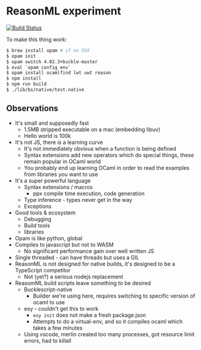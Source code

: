 # ReasonML experiment

[![Build Status](https://travis-ci.org/cjdelisle/reasonml-experiment.svg?branch=master)](https://travis-ci.org/cjdelisle/reasonml-experiment)

To make this thing work:

```bash
$ brew install opam # if on OSX
$ opam init
$ opam switch 4.02.3+buckle-master
$ eval `opam config env`
$ opam install ocamlfind lwt uwt reason
$ npm install
$ npm run build
$ ./lib/bs/native/test.native
```

## Observations

* It's small and supposedly fast
  * 1.5MB stripped executable on a mac (embedding libuv)
  * Hello world is 100k
* It's not JS, there *is* a learning curve
  * It's not immediately obvious when a function is being defined
  * Syntax extensions add new operators which do special things, these remain popular in OCaml world
  * You probably end up learning OCaml in order to read the examples from libraries you want to use
* It's a super powerful language
  * Syntax extensions / macros
    * ppx compile time execution, code generation
  * Type inference - types never get in the way
  * Exceptions
* Good tools & ecosystem
  * Debugging
  * Build tools
  * libraries
* Opam is like python, global
* Compiles to javascript but not to WASM
  * No significant performance gain over well written JS
* Single threaded - can have threads but uses a GIL
* ReasonML is not designed for native builds, it's designed to be a TypeScript competitor
  * Not (yet?) a serious nodejs replacement
* ReasomML build scripts leave something to be desired
  * Bucklescript-native
    * Builder we're using here, requires switching to specific version of ocaml to use
  * esy - couldn't get this to work
    * `esy init` does not make a fresh package.json
    * Attempts to do a virtual-env, and so it compiles ocaml which takes a few minutes
  * Using vscode, merlin created too many processes, got resource limit errors, had to killall

  
